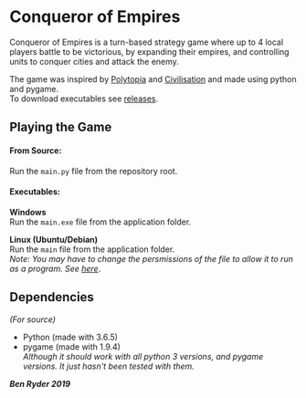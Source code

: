 # Conqueror of Empires
Conqueror of Empires is a turn-based strategy game where up to 4 local players battle to be victorious, by expanding their empires, and controlling units to conquer cities and attack the enemy.

The game was inspired by [Polytopia](http://midjiwan.com/polytopia.html) and [Civilisation](https://civilization.com/) and made using python and pygame.  
To download executables see [releases](https://github.com/Ben-Ryder/Conqueror-of-Empires/releases).

## Playing the Game
#### From Source:  
Run the `main.py` file from the repository root.

#### Executables:  
**Windows**  
Run the `main.exe` file from the application folder.

**Linux (Ubuntu/Debian)**  
Run the `main` file from the application folder.  
*Note: You may have to change the persmissions of the file to allow it to run as a program. See [here](https://askubuntu.com/questions/503558/i-cant-run-application-x-executable-files-in-ubuntu-14-04)*.


## Dependencies
_(For source)_
- Python (made with 3.6.5)
- pygame (made with 1.9.4)  
_Although it should work with all python 3 versions, and pygame versions. It just hasn't been tested with them._ 


_**Ben Ryder 2019**_
